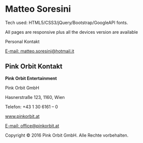 <h1>Matteo Soresini</h1>

<p>Tech used: HTML5/CSS3/jQuery/Bootstrap/GoogleAPI fonts.</p>
<p>All pages are responsive plus all the devices version are available</p>

<p>Personal Kontakt</p>

<a href="mailto:matteo.soresini@hotmail.it">E-mail: matteo.soresini@hotmail.it</a>

<a href="https://it.linkedin.com/in/matteosoresini90"></a>







<h2>Pink Orbit Kontakt</h2>

<p><b>Pink Orbit Entertainment</b></p>

<p>Pink Orbit GmbH</p>

<p>Hasnerstraße 123, 1160, Wien</p>
            
<p>Telefon: +43 1 30 6161 – 0</p>

<a href="pinkorbit.at">www.pinkorbit.at</a>

<a href="mailto:office@pinkorbit.at">E-mail: office@pinkorbit.at</a>

<p id="copyright">Copyright © 2016 Pink Orbit GmbH. Alle Rechte vorbehalten.</p>
